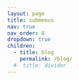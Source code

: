 ```yaml
---
layout: page
title: submenus
nav: true
nav_order: 8
dropdown: true
children:
  - title: blog
    permalink: /blog/
  #- title: divider
---
```

